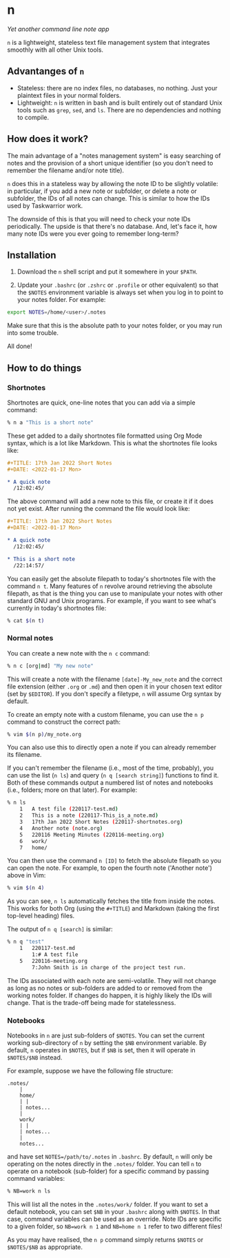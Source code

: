 # n

*Yet another command line note app*

`n` is a lightweight, stateless text file management system that integrates
smoothly with all other Unix tools.

## Advantanges of `n`

* Stateless: there are no index files, no databases, no nothing. Just your
  plaintext files in your normal folders.
* Lightweight: `n` is written in bash and is built entirely out of standard Unix
  tools such as `grep`, `sed`, and `ls`. There are no dependencies and nothing
  to compile.

## How does it work?

The main advantage of a "notes management system" is easy searching of notes and
the provision of a short unique identifier (so you don't need to remember the
filename and/or note title).

`n` does this in a stateless way by allowing the note ID to be slightly
volatile: in particular, if you add a new note or subfolder, or delete a note or
subfolder, the IDs of all notes can change. This is similar to how the IDs used
by Taskwarrior work.

The downside of this is that you will need to check your note IDs periodically.
The upside is that there's no database. And, let's face it, how many note IDs
were you ever going to remember long-term?

## Installation

1. Download the `n` shell script and put it somewhere in your `$PATH`.

2. Update your `.bashrc` (or `.zshrc` or `.profile` or other equivalent) so that
the `$NOTES` environment variable is always set when you log in to point to your
notes folder. For example:

```bash
export NOTES=/home/<user>/.notes
```

Make sure that this is the absolute path to your notes folder, or you may run
into some trouble.

All done!

## How to do things

### Shortnotes

Shortnotes are quick, one-line notes that you can add via a simple command:

```bash
% n a "This is a short note"
```

These get added to a daily shortnotes file formatted using Org Mode syntax,
which is a lot like Markdown. This is what the shortnotes file looks like:

```org
#+TITLE: 17th Jan 2022 Short Notes
#+DATE: <2022-01-17 Mon>

* A quick note
  /12:02:45/
```

The above command will add a new note to this file, or create it if it does not
yet exist. After running the command the file would look like:

```org
#+TITLE: 17th Jan 2022 Short Notes
#+DATE: <2022-01-17 Mon>

* A quick note
  /12:02:45/

* This is a short note
  /22:14:57/
```

You can easily get the absolute filepath to today's shortnotes file with the
command `n t`. Many features of `n` revolve around retrieving the absolute
filepath, as that is the thing you can use to manipulate your notes with other
standard GNU and Unix programs. For example, if you want to see what's currently
in today's shortnotes file:

```bash
% cat $(n t)
```

### Normal notes

You can create a new note with the `n c` command:

```bash
% n c [org|md] "My new note"
```

This will create a note with the filename `[date]-My_new_note` and the correct
file extension (either `.org` or `.md`) and then open it in your chosen text
editor (set by `$EDITOR`). If you don't specify a filetype, `n` will assume
Org syntax by default.

To create an empty note with a custom filename, you can use the `n p` command
to construct the correct path:

```bash
% vim $(n p)/my_note.org
```

You can also use this to directly open a note if you can already remember its
filename.

If you can't remember the filename (i.e., most of the time, probably), you can
use the list (`n ls`) and query (`n q [search string]`) functions to find it.
Both of these commands output a numbered list of notes and notebooks (i.e.,
folders; more on that later). For example:

```bash
% n ls
	1	A test file (220117-test.md)
	2	This is a note (220117-This_is_a_note.md)
	3	17th Jan 2022 Short Notes (220117-shortnotes.org)
	4	Another note (note.org)
	5	220116 Meeting Minutes (220116-meeting.org)
	6	work/
	7	home/
```

You can then use the command `n [ID]` to fetch the absolute filepath so you can
open the note. For example, to open the fourth note ('Another note') above in
Vim:

```bash
% vim $(n 4)
```

As you can see, `n ls` automatically fetches the title from inside the notes.
This works for both Org (using the `#+TITLE`) and Markdown (taking the first
top-level heading) files.

The output of `n q [search]` is similar:

```bash
% n q "test"
	1	220117-test.md
		1:# A test file
	5	220116-meeting.org
		7:John Smith is in charge of the project test run.
```

The IDs associated with each note are semi-volatile. They will not change as
long as no notes or sub-folders are added to or removed from the working notes
folder. If changes do happen, it is highly likely the IDs will change. That is
the trade-off being made for statelessness.

### Notebooks

Notebooks in `n` are just sub-folders of `$NOTES`. You can set the current
working sub-directory of `n` by setting the `$NB` environment variable. By
default, `n` operates in `$NOTES`, but if `$NB` is set, then it will operate in
`$NOTES/$NB` instead.

For example, suppose we have the following file structure:

```
.notes/
	|
	home/
	| |
	| notes...
	|
	work/
	| |
	| notes...
	|
	notes...
```

and have set `NOTES=/path/to/.notes` in `.bashrc`. By default, `n` will only be
operating on the notes directly in the `.notes/` folder. You can tell `n` to
operate on a notebook (sub-folder) for a specific command by passing command
variables:

```bash
% NB=work n ls
```

This will list all the notes in the `.notes/work/` folder. If you want to set
a default notebook, you can set `$NB` in your `.bashrc` along with `$NOTES`. In
that case, command variables can be used as an override. Note IDs are specific
to a given folder, so `NB=work n 1` and `NB=home n 1` refer to two different
files!

As you may have realised, the `n p` command simply returns `$NOTES` or
`$NOTES/$NB` as appropriate.

